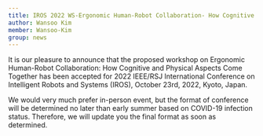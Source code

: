 ```yaml
---
title: IROS 2022 WS-Ergonomic Human-Robot Collaboration- How Cognitive and Physical Aspects Come Together
author: Wansoo Kim
member: Wansoo-Kim
group: news
---
```


It is our pleasure to announce that the proposed workshop on Ergonomic Human-Robot Collaboration: How Cognitive and Physical Aspects Come Together has been accepted for 2022 IEEE/RSJ International Conference on Intelligent Robots and Systems (IROS), October 23rd, 2022, Kyoto, Japan.

We would very much prefer in-person event, but the format of conference will be determined no later than early summer based on COVID-19 infection status. Therefore, we will update you the final format as soon as determined.

